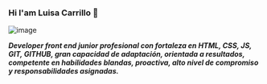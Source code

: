 ### Hi I'am Luisa Carrillo 👋
![image](https://user-images.githubusercontent.com/104478186/196042803-071bdb60-5848-4c99-916b-6c33328c39d3.png)

***Developer front end junior profesional con fortaleza en HTML, CSS, JS, GIT, GITHUB, gran capacidad de adaptación, orientada a resultados, competente en habilidades blandas, proactiva, alto nivel de compromiso y responsabilidades asignadas.***






